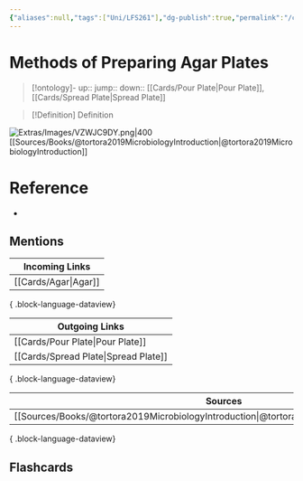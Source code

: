 ```yaml
---
{"aliases":null,"tags":["Uni/LFS261"],"dg-publish":true,"permalink":"/cards/methods-of-preparing-agar-plates/","dgPassFrontmatter":true}
---
```


# Methods of Preparing Agar Plates

> [!ontology]-
> up:: 
> jump:: 
> down:: [[Cards/Pour Plate\|Pour Plate]], [[Cards/Spread Plate\|Spread Plate]]

> [!Definition] Definition

![Extras/Images/VZWJC9DY.png|400](/img/user/Extras/Images/VZWJC9DY.png)
[[Sources/Books/@tortora2019MicrobiologyIntroduction\|@tortora2019MicrobiologyIntroduction]]

# Reference

- 

## Mentions

| Incoming Links          |
| ----------------------- |
| [[Cards/Agar\|Agar]] |

{ .block-language-dataview}

| Outgoing Links                          |
| --------------------------------------- |
| [[Cards/Pour Plate\|Pour Plate]]     |
| [[Cards/Spread Plate\|Spread Plate]] |

{ .block-language-dataview}

| Sources                                                                                         |
| ----------------------------------------------------------------------------------------------- |
| [[Sources/Books/@tortora2019MicrobiologyIntroduction\|@tortora2019MicrobiologyIntroduction]] |

{ .block-language-dataview}

## Flashcards